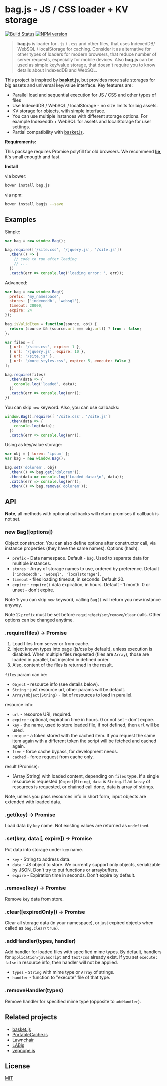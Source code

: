 bag.js - JS / CSS loader + KV storage
=====================================

[![Build Status](https://travis-ci.org/nodeca/bag.js.svg?branch=master)](https://travis-ci.org/nodeca/bag.js)
[![NPM version](https://img.shields.io/npm/v/bagjs.svg?style=flat)](https://www.npmjs.org/package/bagjs)

> __bag.js__ is loader for `.js` / `.css` and other files, that uses
IndexedDB/ WebSQL / localStorage for caching. Consider it as alternative for
other types of loaders for modern browsers, that reduce number of server
requests, especially for mobile devices. Also __bag.js__  can be used as simple
key/value storage, that doesn't require you to know details about IndexedDB
and WebSQL.

This project is inspired by __[basket.js](http://addyosmani.github.io/basket.js/)__,
but provides more safe storages for big assets and universal key/value interface.
Key features are:

- Parallel load and sequential execution for JS / CSS and other types of files
- Use IndexedDB / WebSQL / localStorage - no size limits for big assets.
- KV storage for objects, with simple interface.
- You can use multiple instances with different storage options. For example
  Indexeddb + WebSQL for assets and localStorage for user settings.
- Partial compatibility with [basket.js](http://addyosmani.github.io/basket.js/).

__Requirements:__

This package requires Promise polyfill for old browsers. We recommend
__[lie](https://github.com/calvinmetcalf/lie)__, it's small enougth and fast.

__Install__

via bower:

```bash
bower install bag.js
```

via npm:

```bash
bower install bagjs --save
```


Examples
--------

Simple:

```js
var bag = new window.Bag();

bag.require(['/site.css', '/jquery.js', '/site.js'])
  .then(() => {
    // code to run after loading
    // ...
  })
  .catch(err => console.log('loading error: ', err));
```

Advanced:

```js
var bag = new window.Bag({
  prefix: 'my_namespace',
  stores: ['indexeddb', 'websql'],
  timeout: 20000,
  expire: 24
});

bag.isValidItem = function(source, obj) {
  return (source && (source.url === obj.url)) ? true : false;
};

var files = [
  { url: '/site.css', expire: 1 },
  { url: '/jquery.js', expire: 10 },
  { url: '/site.js' },
  { url: '/more_styles.css', expire: 5, execute: false }
];

bag.require(files)
  .then(data => {
    console.log('loaded', data);
  })
  .catch(err => console.log(err));
})
```

You can skip `new` keyword. Also, you can use callbacks:

```js
window.Bag().require([ '/site.css', '/site.js']
  .then(data => {
    console.log(data);
  })
  .catch(err => console.log(err));
```

Using as key/value storage:

```js
var obj = { lorem: 'ipsum' };
var bag = new window.Bag();

bag.set('dolorem', obj)
  .then(() => bag.get('dolorem'));
  .then(data => console.log('Loaded data:\n', data));
  .catch(err => console.log(err));
  .then(() => bag.remove('dolorem'));
```


API
---

__Note__, all methods with optional callbacks will return promises if callback
is not set.


### new Bag([options])

Object constructor. You can also define options after constructor call, via
instance properties (they have the same names). Options (hash):

- `prefix` - Data namespace. Default - `bag`. Used to separate data for
   multiple instances.
- `stores` - Array of storage names to use, ordered by preference.
  Default `['indexeddb', 'websql', 'localstorage']`.
- `timeout` - files loading timeout, in seconds. Default 20.
- `expire` - `require()` data expiration, in hours. Default - 1 month. 0 or
  unset - don't expire.

Note 1: you can skip `new` keyword, calling `Bag()` will return you new instance anyway.

Note 2: `prefix` must be set before `require`/`get`/`set`/`remove`/`clear` calls. Other options can be changed anytime.


### .require(files) -> Promise

1. Load files from server or from cache.
2. Inject known types into page (js/css by default), unless execution is disabled.
   When multiple files requested (files are `Array`), those are loaded in
   parallel, but injected in defined order.
3. Also, content of the files is returned in the result.

`files` param can be:

- `Object` - resource info (see details below).
- `String` - just resource url, other params will be default.
- `Array(Object|String)` - list of resources to load in parallel.

resource info:

- `url` - resource URI, required.
- `expire` - optional, expiration time in hours. 0 or not set - don't expire.
- `key` - the name, used to store loaded file, if not defined, then `url`
   will be used.
- `unique` - a token stored with the cached item. If you request the same item
  again with a different token the script will be fetched and cached again.
- `live` - force cache bypass, for development needs.
- `cached` - force request from cache only.

result (Promise):

- (Array|String) with loaded content, depending on `files` type. If
  a single resource is requested (`Object`|`String`), `data` is `String`. If
  an `Array` of resources is requested, or chained call done, data is array
  of strings.

Note, unless you pass resources info in short form, input objects are extended
with loaded data.


### .get(key) -> Promise

Load data by `key` name. Not existing values are returned as `undefined`.


### .set(key, data [, expire]) -> Promise

Put data into storage under `key` name.

- `key` - String to address data.
- `data` - JS object to store. We currently support only objects, serializable
  by JSON. Don't try to put functions or arraybuffers.
- `expire` - Expiration time in seconds. Don't expire by default.


### .remove(key) -> Promise

Remove `key` data from store.


### .clear([expiredOnly]) -> Promise

Clear all storage data (in your namespace), or just expired objects when called
as `bag.clear(true)`.


### .addHandler(types, handler)

Add handler for loaded files with specified mime types. By default, handlers
for `application/javascript` and `text/css` already exist. If you set
`execute: false` in resource info, then handler will not be applied.

- `types` - `String` with mime type or `Array` of strings.
- `handler` - function to "execute" file of that type.


### .removeHandler(types)

Remove handler for specified mime type (opposite to `addHandler`).


Related projects
----------------

- [basket.js](http://addyosmani.github.io/basket.js/)
- [PortableCache.js](https://github.com/agektmr/PortableCache.js)
- [Lawnchair](http://brian.io/lawnchair/)
- [LABjs](https://github.com/getify/LABjs)
- [yepnope.js](https://github.com/SlexAxton/yepnope.js)


License
-------

[MIT](https://github.com/nodeca/bag.js/blob/master/LICENSE)
